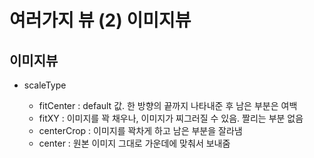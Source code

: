 # 여러가지 뷰 (2) 이미지뷰

## 이미지뷰

- scaleType

  - fitCenter : default 값. 한 방향의 끝까지 나타내준 후 남은 부분은 여백
  - fitXY : 이미지를 꽉 채우나, 이미지가 찌그러질 수 있음. 짤리는 부분 없음
  - centerCrop : 이미지를 꽉차게 하고 남은 부분을 잘라냄
  - center : 원본 이미지 그대로 가운데에 맞춰서 보내줌